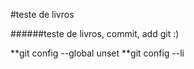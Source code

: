 

#teste de livros

######teste de livros, commit, add git :)

**git config --global unset
**git config --li
